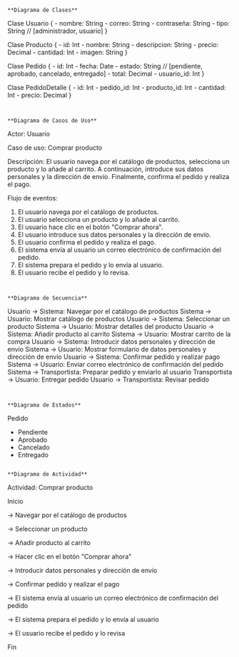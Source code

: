 ```

**Diagrama de Clases**

```
Clase Usuario {
    - nombre: String
    - correo: String
    - contraseña: String
    - tipo: String // [administrador, usuario]
}

Clase Producto {
    - id: Int
    - nombre: String
    - descripcion: String
    - precio: Decimal
    - cantidad: Int
    - imagen: String
}

Clase Pedido {
    - id: Int
    - fecha: Date
    - estado: String // [pendiente, aprobado, cancelado, entregado]
    - total: Decimal
    - usuario_id: Int
}

Clase PedidoDetalle {
    - id: Int
    - pedido_id: Int
    - producto_id: Int
    - cantidad: Int
    - precio: Decimal
}

```


**Diagrama de Casos de Uso**

```
Actor: Usuario

Caso de uso: Comprar producto

Descripción: El usuario navega por el catálogo de productos, selecciona un producto y lo añade al carrito. A continuación, introduce sus datos personales y la dirección de envío. Finalmente, confirma el pedido y realiza el pago.

Flujo de eventos:

1. El usuario navega por el catálogo de productos.
2. El usuario selecciona un producto y lo añade al carrito.
3. El usuario hace clic en el botón "Comprar ahora".
4. El usuario introduce sus datos personales y la dirección de envío.
5. El usuario confirma el pedido y realiza el pago.
6. El sistema envía al usuario un correo electrónico de confirmación del pedido.
7. El sistema prepara el pedido y lo envía al usuario.
8. El usuario recibe el pedido y lo revisa.
```


**Diagrama de Secuencia**

```
Usuario -> Sistema: Navegar por el catálogo de productos
Sistema -> Usuario: Mostrar catálogo de productos
Usuario -> Sistema: Seleccionar un producto
Sistema -> Usuario: Mostrar detalles del producto
Usuario -> Sistema: Añadir producto al carrito
Sistema -> Usuario: Mostrar carrito de la compra
Usuario -> Sistema: Introducir datos personales y dirección de envío
Sistema -> Usuario: Mostrar formulario de datos personales y dirección de envío
Usuario -> Sistema: Confirmar pedido y realizar pago
Sistema -> Usuario: Enviar correo electrónico de confirmación del pedido
Sistema -> Transportista: Preparar pedido y enviarlo al usuario
Transportista -> Usuario: Entregar pedido
Usuario -> Transportista: Revisar pedido
```


**Diagrama de Estados**

```
Pedido

* Pendiente
* Aprobado
* Cancelado
* Entregado
```

**Diagrama de Actividad**

```
Actividad: Comprar producto

Inicio

-> Navegar por el catálogo de productos

-> Seleccionar un producto

-> Añadir producto al carrito

-> Hacer clic en el botón "Comprar ahora"

-> Introducir datos personales y dirección de envío

-> Confirmar pedido y realizar el pago

-> El sistema envía al usuario un correo electrónico de confirmación del pedido

-> El sistema prepara el pedido y lo envía al usuario

-> El usuario recibe el pedido y lo revisa

Fin
```